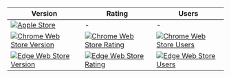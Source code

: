 |Version|Rating|Users|
|-------|------|-----|
|[![Apple Store](https://img.shields.io/itunes/v/6471864005?logo=apple&logoColor=FFF&label=apple%20macOS%20store)](https://apps.apple.com/gb/app/thrifty-for-safari/id6471864005)|-|-|
|[![Chrome Web Store Version](https://img.shields.io/chrome-web-store/v/dgabhdofghcfbfpbpijiodednmjfkhpd.svg?logo=googlechrome&logoColor=FFF)](https://chrome.google.com/webstore/detail/thrifty/dgabhdofghcfbfpbpijiodednmjfkhpd)|[![Chrome Web Store Rating](https://img.shields.io/chrome-web-store/rating/dgabhdofghcfbfpbpijiodednmjfkhpd.svg)](https://chrome.google.com/webstore/detail/thrifty/dgabhdofghcfbfpbpijiodednmjfkhpd)|[![Chrome Web Store Users](https://img.shields.io/chrome-web-store/users/dgabhdofghcfbfpbpijiodednmjfkhpd.svg)](https://chrome.google.com/webstore/detail/thrifty/dgabhdofghcfbfpbpijiodednmjfkhpd)|
|[![Edge Web Store Version](https://img.shields.io/badge/dynamic/json?label=edge%20add-on%20store&prefix=v&query=%24.version&url=https%3A%2F%2Fmicrosoftedge.microsoft.com%2Faddons%2Fgetproductdetailsbycrxid%2Fnjabljpffgpldnkaodgbnpfdhphfiemd&logo=microsoftedge&logoColor=FFF)](https://microsoftedge.microsoft.com/addons/detail/thrifty/njabljpffgpldnkaodgbnpfdhphfiemd)|[![Edge Web Store Rating](https://img.shields.io/badge/dynamic/json?label=rating&suffix=/5&query=%24.averageRating&url=https%3A%2F%2Fmicrosoftedge.microsoft.com%2Faddons%2Fgetproductdetailsbycrxid%2Fnjabljpffgpldnkaodgbnpfdhphfiemd)](https://microsoftedge.microsoft.com/addons/detail/thrifty/njabljpffgpldnkaodgbnpfdhphfiemd)|[![Edge Web Store Users](https://img.shields.io/badge/dynamic/json?label=users&query=%24.activeInstallCount&url=https%3A%2F%2Fmicrosoftedge.microsoft.com%2Faddons%2Fgetproductdetailsbycrxid%2Fnjabljpffgpldnkaodgbnpfdhphfiemd)](https://microsoftedge.microsoft.com/addons/detail/thrifty/njabljpffgpldnkaodgbnpfdhphfiemd)|
